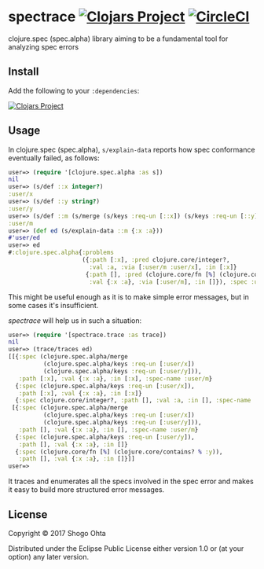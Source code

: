 # spectrace [![Clojars Project](https://img.shields.io/clojars/v/spectrace.svg)](https://clojars.org/spectrace) [![CircleCI](https://circleci.com/gh/athos/spectrace.svg?style=svg)](https://circleci.com/gh/athos/spectrace)

clojure.spec (spec.alpha) library aiming to be a fundamental tool for analyzing spec errors

## Install

Add the following to your `:dependencies`:

[![Clojars Project](https://clojars.org/spectrace/latest-version.svg)](http://clojars.org/spectrace)

## Usage

In clojure.spec (spec.alpha), `s/explain-data` reports how spec conformance eventually failed, as follows:

```clj
user=> (require '[clojure.spec.alpha :as s])
nil
user=> (s/def ::x integer?)
:user/x
user=> (s/def ::y string?)
:user/y
user=> (s/def ::m (s/merge (s/keys :req-un [::x]) (s/keys :req-un [::y])))
:user/m
user=> (def ed (s/explain-data ::m {:x :a}))
#'user/ed
user=> ed
#:clojure.spec.alpha{:problems
                     ({:path [:x], :pred clojure.core/integer?,
                       :val :a, :via [:user/m :user/x], :in [:x]}
                      {:path [], :pred (clojure.core/fn [%] (clojure.core/contains? % :y)),
                       :val {:x :a}, :via [:user/m], :in []}), :spec :user/m, :value {:x :a}}
```

This might be useful enough as it is to make simple error messages, but in some cases it's insufficient.

*spectrace* will help us in such a situation:

```clj
user=> (require '[spectrace.trace :as trace])
nil
user=> (trace/traces ed)
[[{:spec (clojure.spec.alpha/merge
          (clojure.spec.alpha/keys :req-un [:user/x])
          (clojure.spec.alpha/keys :req-un [:user/y])),
   :path [:x], :val {:x :a}, :in [:x], :spec-name :user/m}
  {:spec (clojure.spec.alpha/keys :req-un [:user/x]),
   :path [:x], :val {:x :a}, :in [:x]}
  {:spec clojure.core/integer?, :path [], :val :a, :in [], :spec-name :user/x}]
 [{:spec (clojure.spec.alpha/merge
          (clojure.spec.alpha/keys :req-un [:user/x])
          (clojure.spec.alpha/keys :req-un [:user/y])),
   :path [], :val {:x :a}, :in [], :spec-name :user/m}
  {:spec (clojure.spec.alpha/keys :req-un [:user/y]),
   :path [], :val {:x :a}, :in []}
  {:spec (clojure.core/fn [%] (clojure.core/contains? % :y)),
   :path [], :val {:x :a}, :in []}]]                                                            
user=> 
```

It traces and enumerates all the specs involved in the spec error and makes it easy to build more structured error messages.

## License

Copyright © 2017 Shogo Ohta

Distributed under the Eclipse Public License either version 1.0 or (at
your option) any later version.
